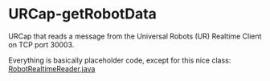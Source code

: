 # URCap-getRobotData
URCap that reads a message from the Universal Robots (UR) Realtime Client on TCP port 30003.

Everything is basically placeholder code, except for this nice class: 
[RobotRealtimeReader.java](com.ur.urcap.sample.getRobotData/src/main/java/com/ur/urcap/sample/getRobotData/impl/RobotRealtimeReader.java)
